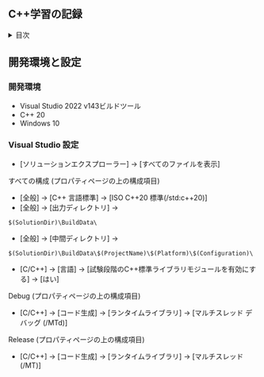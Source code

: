 ## C++学習の記録

<details>
<summary>目次</summary>
 
- [開発環境と設定](#開発環境と設定)
  - [開発環境](#開発環境)
  - [Visual Studio 設定](#Visual-Studio-設定)
  
</details>

## 開発環境と設定

### 開発環境
- Visual Studio 2022 v143ビルドツール
- C++ 20 
- Windows 10

### Visual Studio 設定
- [ソリューションエクスプローラー] -> [すべてのファイルを表示]

すべての構成 (プロパティページの上の構成項目)
- [全般] -> [C++ 言語標準] -> [ISO C++20 標準(/std:c++20)]
- [全般] -> [出力ディレクトリ] -> 
```
$(SolutionDir)\BuildData\
```
- [全般] -> [中間ディレクトリ] -> 
```
$(SolutionDir)\BuildData\$(ProjectName)\$(Platform)\$(Configuration)\
```
- [C/C++] -> [言語] -> [試験段階のC++標準ライブラリモジュールを有効にする] -> [はい]

Debug (プロパティページの上の構成項目)
- [C/C++] -> [コード生成] -> [ランタイムライブラリ] -> [マルチスレッド デバッグ (/MTd)]

Release (プロパティページの上の構成項目)
- [C/C++] -> [コード生成] -> [ランタイムライブラリ] -> [マルチスレッド (/MT)]
